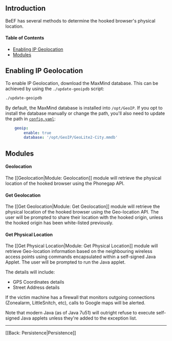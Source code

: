## Introduction

BeEF has several methods to determine the hooked browser's physical location.

#### Table of Contents

* [Enabling IP Geolocation](#enabling-ip-geolocation)
* [Modules](#modules)

## Enabling IP Geolocation

To enable IP Geolocation, download the MaxMind database. This can be achieved by using the `./update-geoipdb` script:

```bash
./update-geoipdb
```

By default, the MaxMind database is installed into `/opt/GeoIP`. If you opt to install the database manually or change the path, you'll also need to update the path in [`config.yaml`](https://github.com/beefproject/beef/blob/master/config.yaml):

```yaml
    geoip:
        enable: true
        database: '/opt/GeoIP/GeoLite2-City.mmdb'
```

## Modules

#### Geolocation 

The [[Geolocation|Module: Geolocation]] module will retrieve the physical location of the hooked browser using the Phonegap API.


#### Get Geolocation

The [[Get Geolocation|Module: Get Geolocation]] module will retrieve the physical location of the hooked browser using the Geo-location API. The user will be prompted to share their location with the hooked origin, unless the hooked origin has been white-listed previously.


#### Get Physical Location

The [[Get Physical Location|Module: Get Physical Location]] module will retrieve Geo-location information based on the neighbouring wireless access points using commands encapsulated within a self-signed Java Applet. The user will be prompted to run the Java applet.

The details will include:

* GPS Coordinates details
* Street Address details

If the victim machine has a firewall that monitors outgoing connections (Zonealarm, LittleSnitch, etc), calls to Google maps will be alerted.

Note that modern Java (as of Java 7u51) will outright refuse to execute self-signed Java applets unless they're added to the exception list.

***

[[Back: Persistence|Persistence]]